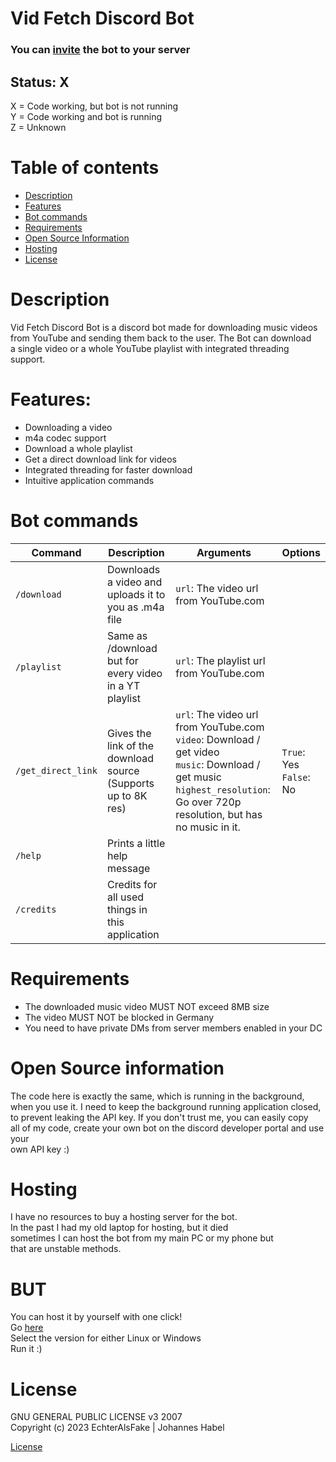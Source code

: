 # Vid Fetch Discord Bot

### You can [invite](https://discord.com/oauth2/authorize?client_id=1093631510428516434&permissions=2147486720&scope=bot) the bot to your server

## Status: X

X = Code working, but bot is not running
<br>Y = Code working and bot is running
<br>Z = Unknown

# Table of contents
- [Description](#description)
- [Features](#features)
- [Bot commands](#bot-commands)
- [Requirements](#requirements)
- [Open Source Information](#open-source-information)
- [Hosting](#hosting)
- [License](#license)

# Description

Vid Fetch Discord Bot is a discord bot made for
downloading music videos
<br> from YouTube and sending them back to the user. The Bot can download
<br> a single video or a whole YouTube playlist with integrated threading support.

# Features:

- Downloading a video
- m4a codec support
- Download a whole playlist
- Get a direct download link for videos
- Integrated threading for faster download
- Intuitive application commands

# Bot commands

| Command          | Description                                                   | Arguments                                                                                                                                                                              | Options       |
|------------------|---------------------------------------------------------------|----------------------------------------------------------------------------------------------------------------------------------------------------------------------------------------|---------------|
| `/download`      | Downloads a video and uploads it to you as .m4a file          | `url`: The video url from YouTube.com                                                                                                                                                  | |
| `/playlist`      | Same as /download but for every video in a YT playlist        | `url`: The playlist url from YouTube.com                                                                                                                                               |  |
| `/get_direct_link` | Gives the link of the download source (Supports up to 8K res) | `url`: The video url from YouTube.com <br> `video`: Download / get video <br>`music`: Download / get music  <br>`highest_resolution`: Go over 720p resolution, but has no music in it. | `True`: Yes<br>`False`: No |
| `/help`          | Prints a little help message                                  |                                                                                                                                                                                        |               |
| `/credits`       | Credits for all used things in this application               |                                                                                                                                                                                        |               |

# Requirements

- The downloaded music video MUST NOT exceed 8MB size
- The video MUST NOT be blocked in Germany
- You need to have private DMs from server members enabled in your DC

# Open Source information

The code here is exactly the same, which is running in the background,
<br>when you use it. 
I need to keep the background running application closed,
<br>to prevent leaking the API key.
If you don't trust me, you can easily copy
<br> all of my code, create your own bot on the discord developer portal and use your
<br>own API key :) 
# Hosting

I have no resources to buy a hosting server for the bot.
<br>In the past I had my old laptop for hosting, but it died
<br> sometimes I can host the bot from my main PC or my phone but
<br>that are unstable methods.

# BUT 

You can host it by yourself with one click!
<br>Go [here](https://github.com/EchterAlsFake/VidFetch_Discord_Bot/releases)
<br>Select the version for either Linux or Windows
<br>Run it :) 


# License

GNU GENERAL PUBLIC LICENSE v3 2007
<br>Copyright (c) 2023 EchterAlsFake | Johannes Habel

[License](https://www.gnu.org/licenses/gpl-3.0.en.html)
